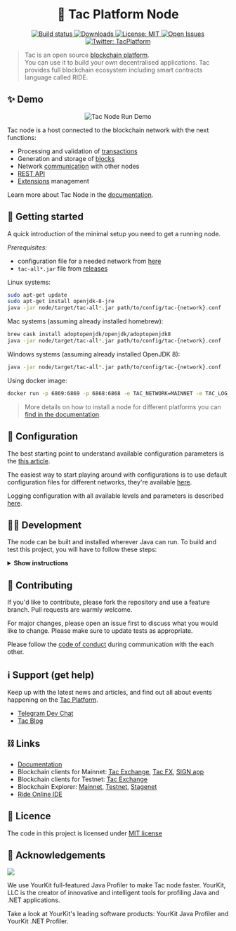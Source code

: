 <h1 align="center">🔷 Tac Platform Node</h1>

<p align="center">

  <a href="https://travis-ci.org/tacplatform/Tac" target="_blank">
    <img alt="Build status" src="https://travis-ci.org/tacplatform/Tac.svg?branch=master"  />
  </a>
  <a href="https://github.com/tacplatform/Tac/releases" target="_blank">
    <img alt="Downloads" src="https://img.shields.io/github/downloads/tacplatform/Tac/total?cache=false&style=flat-square&style=flat-square" />
  </a>
  <a href="https://github.com/tacplatform/Tac/blob/master/LICENSE" target="_blank">
    <img alt="License: MIT" src="https://badgen.net/github/license/tacplatform/Tac"/>
  </a>
  <a href="https://github.com/tacplatform/Tac/issues" target="_blank">
    <img alt="Open Issues" src="https://badgen.net/github/open-issues/tacplatform/Tac" />
  </a>
  <a href="https://twitter.com/tacplatform" target="_blank">
    <img alt="Twitter: TacPlatform" src="https://badgen.net/twitter/follow/tacglobalnews" />
  </a>
</p>

> Tac is an open source [blockchain platform](https://tacplatform.com/).<br /> 
You can use it to build your own decentralised applications. Tac provides full blockchain ecosystem including smart contracts language called RIDE.


## ✨ Demo

<p align="center">
    <img src="https://user-images.githubusercontent.com/1945126/78667964-88209480-78e2-11ea-9304-72178a6a5974.gif" alt="Tac Node Run Demo">
</p>

Tac node is a host connected to the blockchain network with the next functions:

- Processing and validation of [transactions](https://docs.tacplatform.com/en/blockchain/transaction/transaction-validation.html)
- Generation and storage of [blocks](https://docs.tacplatform.com/en/blockchain/block.html)
- Network [communication](https://docs.tacplatform.com/en/blockchain/transaction.html) with other nodes
- [REST API](https://docs.tacplatform.com/en/building-apps/how-to/basic/retrieve)
- [Extensions](https://docs.tacplatform.com/en/tac-node/extensions/) management

Learn more about Tac Node in the [documentation](https://docs.tacplatform.com/en/tac-node/what-is-a-full-node.html).

## 🚀️ Getting started

A quick introduction of the minimal setup you need to get a running node. 

*Prerequisites:*
- configuration file for a needed network from [here](https://github.com/tacplatform/Tac/tree/master/node)
- `tac-all*.jar` file from [releases](https://github.com/tacplatform/Tac/releases) 

Linux systems:
```bash
sudo apt-get update
sudo apt-get install openjdk-8-jre
java -jar node/target/tac-all*.jar path/to/config/tac-{network}.conf
```

Mac systems (assuming already installed homebrew):
```bash
brew cask install adoptopenjdk/openjdk/adoptopenjdk8
java -jar node/target/tac-all*.jar path/to/config/tac-{network}.conf
```

Windows systems (assuming already installed OpenJDK 8):
```bash
java -jar node/target/tac-all*.jar path/to/config/tac-{network}.conf
```

Using docker image:
```bash
docker run -p 6869:6869 -p 6868:6868 -e TAC_NETWORK=MAINNET -e TAC_LOG_LEVEL=DEBUG -e TAC_HEAP_SIZE=2g -v YOUR_LOCAL_PATH_HERE:/tac tacplatform/node
```

> More details on how to install a node for different platforms you can [find in the documentation](https://docs.tacplatform.com/en/tac-node/how-to-install-a-node/how-to-install-a-node#system-requirements). 

## 🔧 Configuration

The best starting point to understand available configuration parameters is the [this article](https://docs.tacplatform.com/en/tac-node/node-configuration).

The easiest way to start playing around with configurations is to use default configuration files for different networks, they're available [here](./node).

Logging configuration with all available levels and parameters is described [here](https://docs.tacplatform.com/en/tac-node/logging-configuration).

## 👨‍💻 Development

The node can be built and installed wherever Java can run. 
To build and test this project, you will have to follow these steps:

<details><summary><b>Show instructions</b></summary>

*1. Setup the environment.*
- Install Java for your platform:

```bash
sudo apt-get update
sudo apt-get install openjdk-8-jre                     # Ubuntu
# or
# brew cask install adoptopenjdk/openjdk/adoptopenjdk8 # Mac
```

- Install SBT (Scala Build Tool)

Please follow the SBT installation instructions depending on your platform ([Linux](https://www.scala-sbt.org/1.0/docs/Installing-sbt-on-Linux.html), [Mac](https://www.scala-sbt.org/1.0/docs/Installing-sbt-on-Mac.html), [Windows](https://www.scala-sbt.org/1.0/docs/Installing-sbt-on-Windows.html))

*2. Clone this repo*

```bash
git clone https://github.com/tacplatform/Tac.git
cd Tac
```

*3. Compile and run tests*

```bash
sbt checkPR
```

*4. Run integration tests (optional)*

Create a Docker image before you run any test: 
```bash
sbt node-it/docker
```

- Run all tests. You can increase or decrease number of parallel running tests by changing `tac.it.max-parallel-suites`
system property:
```bash
sbt -Dtac.it.max-parallel-suites=1 node-it/test
```

- Run one test:
```bash
sbt node-it/testOnly *.TestClassName
# or 
# bash node-it/testOnly full.package.TestClassName
```

*5. Build packages* 

```bash
sbt packageAll                   # Mainnet
sbt -Dnetwork=testnet packageAll # Testnet
```

`sbt packageAll` ‌produces only `deb` package along with a fat `jar`. 

*6. Install DEB package*

`deb` package is located in target folder. You can replace '*' with actual package name:

```bash
sudo dpkg -i node/target/*.deb
```


*7. Run an extension project locally during development (optional)*

```bash
sbt "extension-module/run /path/to/configuration"
```

*8. Configure IntelliJ IDEA (optional)*

The majority of contributors to this project use IntelliJ IDEA for development, if you want to use it as well please follow these steps:

1. Click on `Add configuration` (or `Edit configurations...`)
2. Click on `+` to add a new configuration, choose `Application`
3. Specify:
   - Main class: `com.tacplatform.Application`
   - Program arguments: `/path/to/configuration`
   - Use classpath of module: `extension-module`
4. Click on `OK`
5. Run this configuration

</details>

## 🤝 Contributing

If you'd like to contribute, please fork the repository and use a feature branch. Pull requests are warmly welcome.

For major changes, please open an issue first to discuss what you would like to change. Please make sure to update tests as appropriate.

Please follow the [code of conduct](./CODE_OF_CONDUCT.md) during communication with the each other. 

## ℹ️ Support (get help)

Keep up with the latest news and articles, and find out all about events happening on the [Tac Platform](https://tacplatform.com/).

- [Telegram Dev Chat](https://t.me/tac_ride_dapps_dev)
- [Tac Blog](https://blog.tacplatform.com/)

## ⛓ Links

- [Documentation](https://docs.tacplatform.com/)
- Blockchain clients for Mainnet: [Tac Exchange](https://tac.exchange/), [Tac FX](https://github.com/tacfx), [SIGN app](https://www.sign-web.app/)
- Blockchain clients for Testnet: [Tac Exchange](https://testnet.tac.exchange/)
- Blockchain Explorer: [Mainnet](https://tacexplorer.com/), [Testnet](https://tacexplorer.com/testnet), [Stagenet](https://tacexplorer.com/stagenet) 
- [Ride Online IDE](https://ide.tacplatform.com/)

## 📝 Licence

The code in this project is licensed under [MIT license](./LICENSE)

## 👏 Acknowledgements

[<img src="https://camo.githubusercontent.com/97fa03cac759a772255b93c64ab1c9f76a103681/68747470733a2f2f7777772e796f75726b69742e636f6d2f696d616765732f796b6c6f676f2e706e67">](https://www.yourkit.com/)

We use YourKit full-featured Java Profiler to make Tac node faster. YourKit, LLC is the creator of innovative and intelligent tools for profiling Java and .NET applications.

Take a look at YourKit's leading software products: YourKit Java Profiler and YourKit .NET Profiler.
